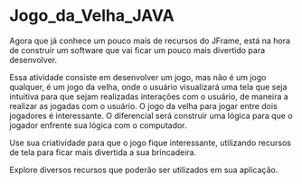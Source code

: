 # Jogo_da_Velha_JAVA

Agora que já conhece um pouco mais de recursos do JFrame, está na hora de construir um software que vai ficar um pouco mais divertido para desenvolver.

Essa atividade consiste em desenvolver um jogo, mas não é um jogo qualquer, é um jogo da velha, onde o usuário visualizará uma tela que seja intuitiva para que sejam realizadas interações com o usuário, de maneira a realizar as jogadas com o usuário.
O jogo da velha para jogar entre dois jogadores é interessante.
O diferencial será construir uma lógica para que o jogador enfrente sua lógica com o computador.

Use sua criatividade para que o jogo fique interessante, utilizando recursos de tela para ficar mais divertida a sua brincadeira.

Explore diversos recursos que poderão ser utilizados em sua aplicação.
